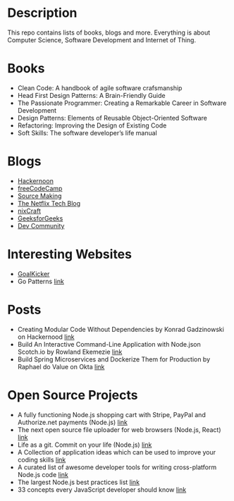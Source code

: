 # Description
This repo contains lists of books, blogs and more. Everything is about Computer Science, Software Development and Internet of Thing.
# Books
- Clean Code: A handbook of agile software crafsmanship
- Head First Design Patterns: A Brain-Friendly Guide
- The Passionate Programmer: Creating a Remarkable Career in Software Development
- Design Patterns: Elements of Reusable Object-Oriented Software
- Refactoring: Improving the Design of Existing Code
- Soft Skills: The software developer’s life manual
# Blogs
- [Hackernoon](https://hackernoon.com)
- [freeCodeCamp](https://medium.freecodecamp.org)
- [Source Making](https://sourcemaking.com/)
- [The Netflix Tech Blog](https://medium.com/netflix-techblog)
- [nixCraft](https://www.cyberciti.biz/)
- [GeeksforGeeks](https://www.geeksforgeeks.org/)
- [Dev Community](https://dev.to/)
# Interesting Websites
- [GoalKicker](https://goalkicker.com/)
- Go Patterns [link](http://tmrts.com/go-patterns/#structural-patterns)
# Posts
- Creating Modular Code Without Dependencies by Konrad Gadzinowski on Hackernood [link](https://hackernoon.com/creating-truly-modular-code-with-no-dependencies-16f8f784d4a6)
- Build An Interactive Command-Line Application with Node.json Scotch.io by Rowland Ekemezie [link](https://scotch.io/tutorials/build-an-interactive-command-line-application-with-nodejs)
- Build Spring Microservices and Dockerize Them for Production by Raphael do Value on Okta [link](https://developer.okta.com/blog/2019/02/28/spring-microservices-docker)
# Open Source Projects
- A fully functioning Node.js shopping cart with Stripe, PayPal and Authorize.net payments (Node.js) [link](https://github.com/mrvautin/expressCart)
- The next open source file uploader for web browsers (Node.js, React) [link](https://github.com/transloadit/uppy)
- Life as a git. Commit on your life (Node.js) [link](https://github.com/ByronHsu/life-commit)
- A Collection of application ideas which can be used to improve your coding skills [link](https://github.com/florinpop17/app-ideas)
- A curated list of awesome developer tools for writing cross-platform Node.js code [link](https://github.com/bcoe/awesome-cross-platform-nodejs)
- The largest Node.js best practices list [link](https://github.com/i0natan/nodebestpractices)
- 33 concepts every JavaScript developer should know [link](https://github.com/leonardomso/33-js-concepts)
